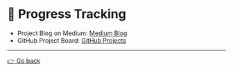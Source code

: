 # 📢 Progress Tracking

- Project Blog on Medium: [Medium Blog](https://medium.com/@e.desande.2021/list/sky-apartments-ee8b01d00929)
- GitHub Project Board: [GitHub Projects](https://github.com/orgs/codeurjc-students/projects/16)

---
[👉 Go back](/README.md)
